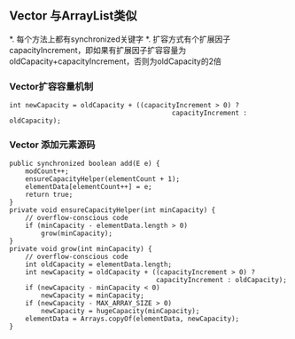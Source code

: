 ## Vector 与ArrayList类似

>
*. 每个方法上都有synchronized关键字
*. 扩容方式有个扩展因子capacityIncrement，即如果有扩展因子扩容容量为oldCapacity+capacityIncrement，否则为oldCapacity的2倍

### Vector扩容容量机制

```
int newCapacity = oldCapacity + ((capacityIncrement > 0) ?
                                         capacityIncrement : oldCapacity);
```
### Vector 添加元素源码

```
public synchronized boolean add(E e) {
    modCount++;
    ensureCapacityHelper(elementCount + 1);
    elementData[elementCount++] = e;
    return true;
}
private void ensureCapacityHelper(int minCapacity) {
    // overflow-conscious code
    if (minCapacity - elementData.length > 0)
        grow(minCapacity);
}
private void grow(int minCapacity) {
    // overflow-conscious code
    int oldCapacity = elementData.length;
    int newCapacity = oldCapacity + ((capacityIncrement > 0) ?
                                     capacityIncrement : oldCapacity);
    if (newCapacity - minCapacity < 0)
        newCapacity = minCapacity;
    if (newCapacity - MAX_ARRAY_SIZE > 0)
        newCapacity = hugeCapacity(minCapacity);
    elementData = Arrays.copyOf(elementData, newCapacity);
}
```
